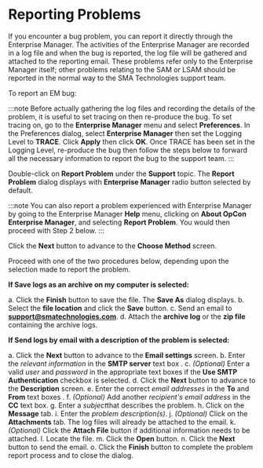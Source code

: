 # Reporting Problems

If you encounter a bug problem, you can report it directly through the Enterprise Manager. The activities of the
Enterprise Manager are recorded in a log file and when the bug is
reported, the log file will be gathered and attached to the reporting
email. These problems refer only to the Enterprise Manager itself; other
problems relating to the SAM or LSAM should be reported in the normal
way to the SMA Technologies support team.

To report an EM bug:

:::note
Before actually gathering the log files and recording the details of the problem, it is useful to set tracing on then re-produce the bug. To set tracing on, go to the **Enterprise Manager** menu and select **Preferences**. In the Preferences dialog, select **Enterprise Manager** then set the Logging Level to **TRACE**. Click **Apply** then click **OK**. Once TRACE has been set in the Logging Level, re-produce the bug then follow the steps below to forward all the necessary information to report the bug to the support team.
:::

Double-click on **Report Problem** under the **Support** topic. The
**Report Problem** dialog displays with **Enterprise Manager** radio
button selected by default.

:::note
You can also report a problem experienced with Enterprise Manager by going to the Enterprise Manager **Help** menu, clicking on **About OpCon Enterprise Manager**, and selecting **Report Problem**. You would then proceed with Step 2 below.
:::

Click the **Next** button to advance to the **Choose Method** screen.

Proceed with one of the two procedures below, depending upon the
selection made to report the problem.

**If Save logs as an archive on my computer is selected:**

a.  Click the **Finish** button to save the file. The **Save As** dialog
    displays.
b.  Select the **file location** and click the **Save** button.
c.  Send an email to **<support@smatechnologies.com>**.
d.  Attach the **archive log** or the **zip file** containing the
    archive logs.

**If Send logs by email with a description of the problem is selected:**

a.  Click the **Next** button to advance to the **Email settings**
    screen.
b.  Enter the *relevant information* in the **SMTP server** text box .
c.  *(Optional)* Enter a valid *user* and *password* in
    the appropriate text boxes if the **Use SMTP Authentication**
    checkbox is selected.
d.  Click the **Next** button to advance to the **Description** screen.
e.  Enter the correct *email addresses* in the **To** and **From** text
    boxes .
f.  *(Optional)* Add another *recipient's email
    address* in the **CC** text box.
g.  Enter a *subject*that describes the problem.
h.  Click on the **Message** tab.
i.  Enter the *problem description(s)*.
j.  *(Optional)* Click on the **Attachments** tab. The
    log files will already be attached to the email.
k.  *(Optional)* Click the **Attach File** button if
    additional information needs to be attached.
l.  Locate the file.
m.  Click the **Open** button.
n.  Click the **Next** button to send the email.
o.  Click the **Finish** button to complete the problem report process
    and to close the dialog.
